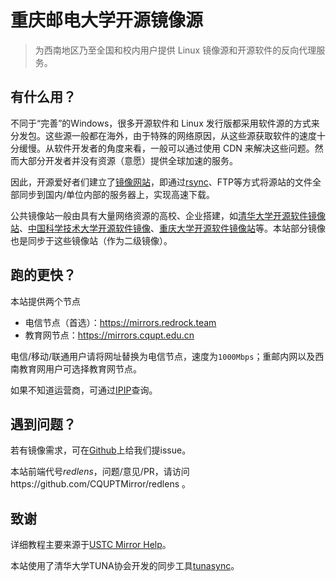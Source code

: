 # 重庆邮电大学开源镜像源
> 为西南地区乃至全国和校内用户提供 Linux 镜像源和开源软件的反向代理服务。

## 有什么用？
不同于“完善”的Windows，很多开源软件和 Linux 发行版都采用软件源的方式来分发包。这些源一般都在海外，由于特殊的网络原因，从这些源获取软件的速度十分缓慢。从软件开发者的角度来看，一般可以通过使用 CDN 来解决这些问题。然而大部分开发者并没有资源（意愿）提供全球加速的服务。

因此，开源爱好者们建立了[镜像网站](https://zh.wikipedia.org/wiki/%E7%BD%91%E7%AB%99%E9%95%9C%E5%83%8F)，即通过[rsync](https://rsync.samba.org/)、FTP等方式将源站的文件全部同步到国内/单位内部的服务器上，实现高速下载。

公共镜像站一般由具有大量网络资源的高校、企业搭建，如[清华大学开源软件镜像站](https://mirrors.tuna.tsinghua.edu.cn/)、[中国科学技术大学开源软件镜像](https://mirrors.ustc.edu.cn/)、[重庆大学开源软件镜像站](https://mirrors.cqu.edu.cn/)等。本站部分镜像也是同步于这些镜像站（作为二级镜像）。

## 跑的更快？
本站提供两个节点
- 电信节点（首选）：https://mirrors.redrock.team
- 教育网节点：https://mirrors.cqupt.edu.cn

电信/移动/联通用户请将网址替换为电信节点，速度为`1000Mbps`；重邮内网以及西南教育网用户可选择教育网节点。

如果不知道运营商，可通过[IPIP](https://www.ipip.net/ip.html)查询。

## 遇到问题？
若有镜像需求，可在[Github](https://github.com/CQUPTMirror/Report)上给我们提issue。

本站前端代号*redlens*，问题/意见/PR，请访问https://github.com/CQUPTMirror/redlens 。

## 致谢
详细教程主要来源于[USTC Mirror Help](http://mirrors.ustc.edu.cn/help/)。

本站使用了清华大学TUNA协会开发的同步工具[tunasync](https://github.com/tuna/tunasync)。
